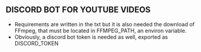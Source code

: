 ## DISCORD BOT FOR YOUTUBE VIDEOS
- Requirements are written in the txt but it is also needed the download of FFmpeg, that must be located in FFMPEG_PATH, an environ variable.
- Obviously, a discord bot token is needed as well, exported as DISCORD_TOKEN